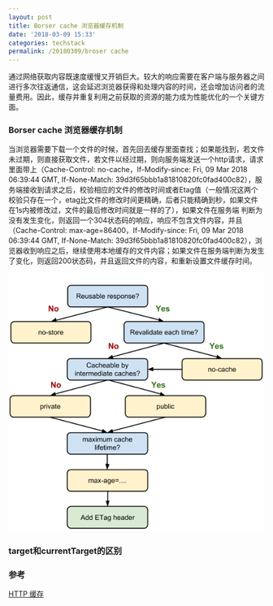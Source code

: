 ```yaml
---
layout: post
title: Borser cache 浏览器缓存机制
date: '2018-03-09 15:33'
categories: techstack
permalink: /20180309/broser cache
---
```


通过网络获取内容既速度缓慢又开销巨大。较大的响应需要在客户端与服务器之间进行多次往返通信，这会延迟浏览器获得和处理内容的时间，还会增加访问者的流量费用。因此，缓存并重复利用之前获取的资源的能力成为性能优化的一个关键方面。

### Borser cache 浏览器缓存机制

当浏览器需要下载一个文件的时候，首先回去缓存里面查找；如果能找到，若文件未过期，则直接获取文件，若文件以经过期，则向服务端发送一个http请求，请求里面带上（Cache-Control: no-cache，If-Modify-since: Fri, 09 Mar 2018 06:39:44 GMT, If-None-Match: 39d3f65bbb1a81810820fc0fad400c82），服务端接收到请求之后，校验相应的文件的修改时间或者Etag值（一般情况这两个校验只存在一个，etag比文件的修改时间更精确，后者只能精确到秒，如果文件在1s内被修改过，文件的最后修改时间就是一样的了），如果文件在服务端 判断为没有发生变化，则返回一个304状态码的响应，响应不包含文件内容，并且（Cache-Control: max-age=86400，If-Modify-since: Fri, 09 Mar 2018 06:39:44 GMT, If-None-Match: 39d3f65bbb1a81810820fc0fad400c82），浏览器收到响应之后，继续使用本地缓存的文件内容；如果文件在服务端判断为发生了变化，则返回200状态码，并且返回文件的内容，和重新设置文件缓存时间。

![](../images/posts/http-cache-decision-tree.png)

### target和currentTarget的区别

### 参考

[HTTP 缓存](https://developers.google.com/web/fundamentals/performance/optimizing-content-efficiency/http-caching)
